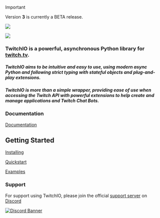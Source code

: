 > [!IMPORTANT]
> Version **3** is currently a BETA release.


![](https://raw.githubusercontent.com/TwitchIO/TwitchIO/master/logo.png)

[![](https://img.shields.io/badge/Python-3.11%20%7C%203.12%20%7C%203.13-blue.svg)](https://www.python.org)


### TwitchIO is a powerful, asynchronous Python library for [twitch.tv](https://twitch.tv).

##### TwitchIO aims to be intuitive and easy to use, using modern async Python and following strict typing with stateful objects and plug-and-play extensions.

##### TwitchIO is more than a simple wrapper, providing ease of use when accessing the Twitch API with powerful extensions to help create and manage applications and Twitch Chat Bots.

### Documentation
[Documentation](https://twitchio.dev/)
   
Getting Started
--------------------------------
[Installing](https://twitchio.dev/en/getting-started/installing.html)

[Quickstart](https://twitchio.dev/en/getting-started/quickstart.html)

[Examples](/examples)

### Support
For support using TwitchIO, please join the official [support server](https://discord.gg/RAKc3HF) on [Discord](https://discord.com/)

[![Discord Banner](https://discordapp.com/api/guilds/490948346773635102/widget.png?style=banner2)](https://discord.gg/RAKc3HF)

